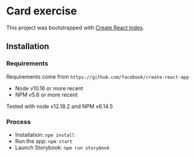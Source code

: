 # Card exercise

This project was bootstrapped with [Create React Index](https://github.com/facebook/create-react-app).

## Installation

### Requirements
Requirements come from `https://github.com/facebook/create-react-app`

- Node v10.16 or more recent
- NPM v5.6 or more recent

Tested with node v12.18.2 and NPM v6.14.5

### Process
- Installation: `npm install`
- Run the app: `npm start`
- Launch Storybook: `npm run storybook`
